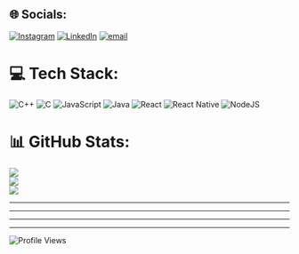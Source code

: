## 🌐 Socials:
[![Instagram](https://img.shields.io/badge/Instagram-%23E4405F.svg?logo=Instagram&logoColor=white)](https://instagram.com/its.tiwari_official_) 
[![LinkedIn](https://img.shields.io/badge/LinkedIn-%230077B5.svg?logo=linkedin&logoColor=white)](https://linkedin.com/in/vivek-kumar-a23a01300) 
[![email](https://img.shields.io/badge/Email-D14836?logo=gmail&logoColor=white)](mailto:vivekkumarcse23501@gmail.com) 

# 💻 Tech Stack:
![C++](https://img.shields.io/badge/c++-%2300599C.svg?style=for-the-badge&logo=c%2B%2B&logoColor=white) 
![C](https://img.shields.io/badge/c-%2300599C.svg?style=for-the-badge&logo=c&logoColor=white) 
![JavaScript](https://img.shields.io/badge/javascript-%23323330.svg?style=for-the-badge&logo=javascript&logoColor=%23F7DF1E) 
![Java](https://img.shields.io/badge/java-%23ED8B00.svg?style=for-the-badge&logo=openjdk&logoColor=white) 
![React](https://img.shields.io/badge/react-%2320232a.svg?style=for-the-badge&logo=react&logoColor=%2361DAFB) 
![React Native](https://img.shields.io/badge/react_native-%2320232a.svg?style=for-the-badge&logo=react&logoColor=%2361DAFB) 
![NodeJS](https://img.shields.io/badge/node.js-6DA55F?style=for-the-badge&logo=node.js&logoColor=white)

# 📊 GitHub Stats:
![](https://github-readme-stats.vercel.app/api?username=Vivek-kumar23501&theme=dark&hide_border=false&include_all_commits=false&count_private=false)<br/>
![](https://nirzak-streak-stats.vercel.app/?user=Vivek-kumar23501&theme=dark&hide_border=false)<br/>
![](https://github-readme-stats.vercel.app/api/top-langs/?username=Vivek-kumar23501&theme=dark&hide_border=false&include_all_commits=false&count_private=false&layout=compact)

---

---

---

---

![Profile Views](https://api.visitorbadge.io/api/combined?path=https%3A%2F%2Fgithub.com%2FVivek‑kumar23501&label=Profile%20views&countColor=%23blue&labelColor=%23gray)
